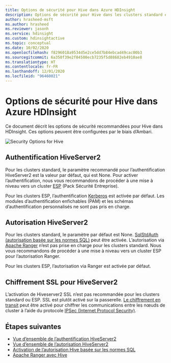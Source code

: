 ```yaml
---
title: Options de sécurité pour Hive dans Azure HDInsight
description: Options de sécurité pour Hive dans les clusters standard et ESP.
author: hrasheed-msft
ms.author: hrasheed
ms.reviewer: jasonh
ms.service: hdinsight
ms.custom: hdinsightactive
ms.topic: conceptual
ms.date: 10/02/2020
ms.openlocfilehash: f8296018a9534d5e2ce5dd7b84ebcad49cac00b3
ms.sourcegitcommit: 6a350f39e2f04500ecb7235f5d88682eb4910ae8
ms.translationtype: HT
ms.contentlocale: fr-FR
ms.lasthandoff: 12/01/2020
ms.locfileid: "96460021"
---
```

# <a name="security-options-for-hive-in-azure-hdinsight"></a>Options de sécurité pour Hive dans Azure HDInsight

Ce document décrit les options de sécurité recommandées pour Hive dans HDInsight. Ces options peuvent être configurées par le biais d’Ambari.

![`Security Options for Hive`](./media/hdinsight-security-options-for-hive/security-options-hive.png "Options de sécurité pour Hive")

## <a name="hiveserver2-authentication"></a>Authentification HiveServer2

Pour les clusters standard, le paramètre recommandé pour l’authentification HiveServer2 est la valeur par défaut, qui est None. Pour activer l’authentification, nous vous recommandons de procéder à une mise à niveau vers un cluster [ESP](../domain-joined/hdinsight-security-overview.md) (Pack Sécurité Entreprise). 

Pour les clusters ESP, l’authentification [Kerberos](https://web.mit.edu/Kerberos/) est activée par défaut. Les modules d’authentification enfichables (PAM) et les schémas d’authentification personnalisés ne sont pas pris en charge.

## <a name="hiveserver2-authorization"></a>Autorisation HiveServer2

Pour les clusters standard, le paramètre par défaut est None. [SqlStdAuth (autorisation basée sur les normes SQL)](https://cwiki.apache.org/confluence/display/Hive/SQL+Standard+based+hive+authorization) peut être activée. L’autorisation via [Apache Ranger](https://ranger.apache.org/) n’est pas prise en charge pour les clusters standard. Nous vous recommandons de procéder à une mise à niveau vers un cluster ESP pour l’autorisation Ranger. 

Pour les clusters ESP, l’autorisation via Ranger est activée par défaut. 


## <a name="ssl-encryption-for-hiveserver2"></a>Chiffrement SSL pour HiveServer2

L’activation de Hiveserver2 SSL n’est pas recommandée pour les clusters standard ou ESP. SSL est plutôt activé sur la passerelle. [Le chiffrement en transit](../domain-joined/encryption-in-transit.md) peut être activé pour chiffrer les communications entre les nœuds de cluster à l’aide du protocole [IPSec (Internet Protocol Security)](https://en.wikipedia.org/wiki/IPsec).


## <a name="next-steps"></a>Étapes suivantes
* [Vue d’ensemble de l’authentification HiveServer2](https://cwiki.apache.org/confluence/display/Hive/Setting+up+HiveServer2#SettingUpHiveServer2-Authentication/SecurityConfiguration)
* [Vue d’ensemble de l’autorisation HiveServer2](https://cwiki.apache.org/confluence/display/Hive/LanguageManual+Authorization)
* [Activation de l’autorisation Hive basée sur les normes SQL](https://community.cloudera.com/t5/Community-Articles/Getting-started-with-SQLStdAuth/ta-p/244263)
* [Apache Ranger avec Hive](../domain-joined/apache-domain-joined-run-hive.md)
